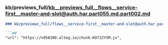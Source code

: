 ### kb/previews_full/kb__previews_full__flows__service-first__master-and-slot@auth.har.part055.md.part002.md

```md
### kb/previews_full/flows__service-first__master-and-slot@auth.har.part055.md (part 002)

```md
"url": "https://n958200.alteg.io/chunk-KO722YSM.js",
                
```

```

```
